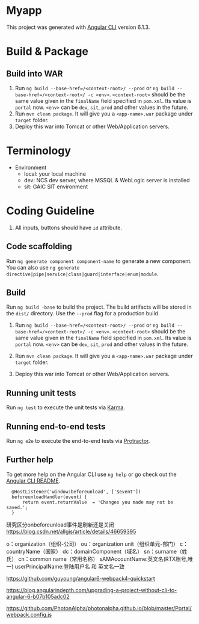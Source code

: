# Myapp

This project was generated with [Angular CLI](https://github.com/angular/angular-cli) version 6.1.3.

# Build & Package
## Build into WAR
1. Run `ng build --base-href=/<context-root>/ --prod` or `ng build --base-href=/<context-root>/ -c <env>`. `<context-root>` should be the same value given in the `finalName` field specified in `pom.xml`. Its value is `portal` now. `<env>` can be `dev`, `sit`, `prod` and other values in the future.
2. Run `mvn clean package`. It will give you a `<app-name>.war` package under `target` folder.
3. Deploy this war into Tomcat or other Web/Application servers.

# Terminology
- Environment
    + local: your local machine
    + dev: NCS dev server, where MSSQL & WebLogic server is installed
    + sit: GAIC SIT environment

# Coding Guideline
1. All inputs, buttons should have `id` attribute.

## Code scaffolding

Run `ng generate component component-name` to generate a new component. You can also use `ng generate directive|pipe|service|class|guard|interface|enum|module`.

## Build

Run `ng build -base` to build the project. The build artifacts will be stored in the `dist/` directory. Use the `--prod` flag for a production build.

1. Run `ng build --base-href=/<context-root>/ --prod` or `ng build --base-href=/<context-root>/ -c <env>`. `<context-root>` should be the same value given in the `finalName` field specified in `pom.xml`. Its value is `portal` now. `<env>` can be `dev`, `sit`, `prod` and other values in the future.

2. Run `mvn clean package`. It will give you a `<app-name>.war` package under `target` folder.

3. Deploy this war into Tomcat or other Web/Application servers.


## Running unit tests

Run `ng test` to execute the unit tests via [Karma](https://karma-runner.github.io).

## Running end-to-end tests

Run `ng e2e` to execute the end-to-end tests via [Protractor](http://www.protractortest.org/).

## Further help

To get more help on the Angular CLI use `ng help` or go check out the [Angular CLI README](https://github.com/angular/angular-cli/blob/master/README.md).
```
  @HostListener('window:beforeunload', ['$event'])
  beforeunloadHandler(event) {
      return event.returnValue  = 'Changes you made may not be saved.';
  }
```  
研究区分onbeforeunload事件是刷新还是关闭
https://blog.csdn.net/allgis/article/details/46659395

o：organization（组织-公司）
ou：organization unit（组织单元-部门）
c：countryName（国家）
dc：domainComponent（域名）
sn：surname（姓氏）
cn：common name（常用名称）
sAMAccountName:英文名(RTX账号,唯一)
userPrincipalName:登陆用户名 和 英文名一致


https://github.com/guyoung/angular6-webpack4-quickstart

https://blog.angularindepth.com/upgrading-a-project-without-cli-to-angular-6-b07b105adc02

https://github.com/PhotonAlpha/photonalpha.github.io/blob/master/Portal/webpack.config.js

